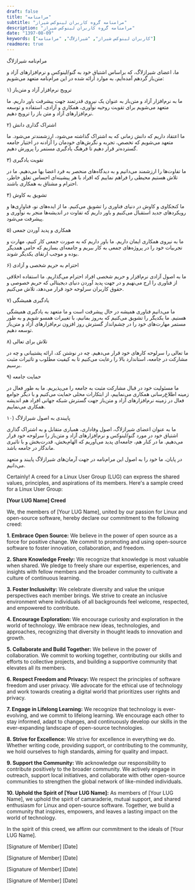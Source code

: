 ```yaml
---
draft: false
title: "مرامنامه"
subtitle: "مرامنامه گروه کاربران لینوکس شیراز"
description: "مرامنامه گروه کاربران لینوکس شیراز"
date: "1397-08-09"
keywords: ["کاربران لینوکس شیراز", "شیرازلاگ", "مرامنامه"]
readmore: true
---
```


مرام‌نامه شیرازلاگ

ما، اعضای شیرازلاگ، که براساس اشتیاق خود به گنو/لینوکس و نرم‌افزارهای آزاد و متن‌باز گردهم آمده‌ایم، به موارد ارائه شده در این مرام‌نامه متعهد می‌شویم:




۱) ترویج نرم‌افزار آزاد و متن‌باز

ما به نرم‌افزار آزاد و متن‌باز به عنوان یک نیروی قدرتمند جهت پیشرفت باور داریم.  ما متعهد می‌شویم برای تقویت روحیه نوآوری، همکاری و آزادی، استفاده و توسعه نرم‌افزارهای آزاد و متن باز را ترویج دهیم.




۲) اشتراک گذاری دانش

ما اعتقاد داریم که دانش زمانی که به اشتراک گذاشته می‌شود، ارزشمندتر می‌شود. ما متعهد می‌شویم که تخصص، تجربه و نگرش‌های خودمان را آزادنه در اختیار جامعه گسترده‌تر قرار دهیم تا فرهنگ یادگیری مستمر را پرورش دهیم.




۳) تقویت یادگیری

ما تفاوت‌ها را ارزشمند می‌دانیم و به دیدگاه‌های منحصر به فرد اعضا بها می‌دهیم. ما در تلاش هستیم محیطی را فراهم نماییم که افراد با هر پیشینه‌ای احساس تعلق خاطر، احترام و مشتاق به همکاری باشند.




۴) تشویق به کاوش

ما کنجکاوی و کاوش در دنیای فناوری را تشویق می‌کنیم. ما از ایده‌های نو، فناواری‌ها و رویکردهای جدید استقبال می‌کنیم و باور داریم که تفاوت در اندیشه‌ها منجر به نوآوری و پیشرفت می‌شود.




۵) همکاری و پدید آوردن جمعی

ما به نیروی همکاری ایمان داریم. ما باور داریم که به صورت جمعی کار کنیم، مهارت و تجربیات خود را در پروژه‌های جمعی به کار ببریم و جامعه‌ای بسازیم که حامی همدیگر بوده و موجب ارتقای یکدیگر شوند.




۶) احترام به حریم شخصی و آزادی

ما به اصول آزادی نرم‌اقزار و حریم شخصی افراد احترام می‌گذاریم. ما استفاده اخلاقی از فناوری را ارج می‌نهیم و در جهت پدید آوردن دنیای دیجیتالی که حریم خصوصی و حقوق کاربران سرلوحه خود قرار می‌دهد، تلاش می‌کنیم.




۷) یادگیری همیشگی

ما می‌دانیم فناوری همیشه در حال پیشرفت است و ما متعهد به یادگیری همیشگی هستیم. ما یکدیگر را تشویق می‌کنیم که به‌روز بمانیم، با تغییرات همسو شویم و به طور مستمر مهارت‌های خود را در چشم‌انداز گسترش روز افزون نرم‌افزارهای آزاد و متن‌باز توسعه دهیم.




۸) تلاش برای تعالی

ما تعالی را سرلوحه کارهای خود قرار می‌دهیم. چه در نوشتن کد، ارائه پشتیبانی و چه در مشارکت در جامعه، استاندارد بالا را رعایت می‌کنیم تا به کیفیت مطلوب و تاثیرات مثبت برسیم.




۹) حمایت جامعه

ما مسئولیت خود در قبال مشارکت مثبت به جامعه را می‌پذیریم. ما به طور فعال در زمینه اطلاع‌رسانی همکاری می‌نماییم، از ابتکارات محلی حمایت می‌کنیم و با دیگر جوامع فعال در زمینه نرم‌افزارهای آزاد و متن‌باز جهت گسترش شبکه جهانی افراد هم اندیشه همکاری می‌نماییم.




۱۰) پایبندی به اصول شیرازلاگ

ما به عنوان اعضای شیرازلاگ، اصول وفاداری، همیاری متقابل و به اشتراک گذاری اشتیاق خود در مورد گنو/لینوکس و نرم‌افزارهای آزاد و متن‌باز را سرلوحه خود قرار می‌دهیم. ما در کنار هم، جامعه‌ای پدید می‌آوریم که الهام‌بخش، قدرت‌بخش و با تاثیری ماندگار در جامعه باشد.




در پایان، ما خود را به اصول این مرام‌نامه در جهت آرمان‌های شیرازلاگ پایبند و متعهد می‌دانیم.





Certainly! A creed for a Linux User Group (LUG) can express the shared values, principles, and aspirations of its members. Here's a sample creed for a Linux User Group:

**[Your LUG Name] Creed**

We, the members of [Your LUG Name], united by our passion for Linux and open-source software, hereby declare our commitment to the following creed:

**1. Embrace Open Source:**
We believe in the power of open source as a force for positive change. We commit to promoting and using open-source software to foster innovation, collaboration, and freedom.

**2. Share Knowledge Freely:**
We recognize that knowledge is most valuable when shared. We pledge to freely share our expertise, experiences, and insights with fellow members and the broader community to cultivate a culture of continuous learning.

**3. Foster Inclusivity:**
We celebrate diversity and value the unique perspectives each member brings. We strive to create an inclusive environment where individuals of all backgrounds feel welcome, respected, and empowered to contribute.

**4. Encourage Exploration:**
We encourage curiosity and exploration in the world of technology. We embrace new ideas, technologies, and approaches, recognizing that diversity in thought leads to innovation and growth.

**5. Collaborate and Build Together:**
We believe in the power of collaboration. We commit to working together, contributing our skills and efforts to collective projects, and building a supportive community that elevates all its members.

**6. Respect Freedom and Privacy:**
We respect the principles of software freedom and user privacy. We advocate for the ethical use of technology and work towards creating a digital world that prioritizes user rights and privacy.

**7. Engage in Lifelong Learning:**
We recognize that technology is ever-evolving, and we commit to lifelong learning. We encourage each other to stay informed, adapt to changes, and continuously develop our skills in the ever-expanding landscape of open-source technologies.

**8. Strive for Excellence:**
We strive for excellence in everything we do. Whether writing code, providing support, or contributing to the community, we hold ourselves to high standards, aiming for quality and impact.

**9. Support the Community:**
We acknowledge our responsibility to contribute positively to the broader community. We actively engage in outreach, support local initiatives, and collaborate with other open-source communities to strengthen the global network of like-minded individuals.

**10. Uphold the Spirit of [Your LUG Name]:**
As members of [Your LUG Name], we uphold the spirit of camaraderie, mutual support, and shared enthusiasm for Linux and open-source software. Together, we build a community that inspires, empowers, and leaves a lasting impact on the world of technology.

In the spirit of this creed, we affirm our commitment to the ideals of [Your LUG Name].

[Signature of Member] [Date]

[Signature of Member] [Date]

[Signature of Member] [Date]

[Signature of Member] [Date]
